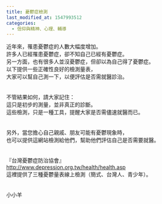 ```yaml
---
title: 憂鬱症檢測
last_modified_at: 1547993512
categories:
  - 信仰與精神、心理、輔導
---
```


近年來，罹患憂鬱症的人數大幅度增加。<br>許多人已經罹患憂鬱症，卻不知自己已經有憂鬱症。<br>另一方面，也有很多人並沒憂鬱症，但卻以為自己得了憂鬱症。<br><!--more-->以下提供一些正確性良好的檢測量表，<br>大家可以幫自己測一下，以便評估是否需就醫診治。<br><br><br>不管結果如何，請大家記住：<br>這只是初步的測量，並非真正的診斷。<br>這些檢測，只是一種工具，提醒大家是否需儘速就醫而已。<br><br><br>另外，當您擔心自己親戚、朋友可能有憂鬱現象時，<br>也可以提供這網站檢測給他們，幫助他們評估自己是否需要就醫。<br><br><br>『台灣憂鬱症防治協會』<br>http://www.depression.org.tw/health/health.asp<br>這裡提供了三種憂鬱量表線上檢測（簡式、台灣人、青少年）。<br><br><br>小小羊<br><br><br>
